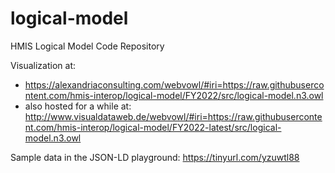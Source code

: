 logical-model
=============

HMIS Logical Model Code Repository

Visualization at: 
* https://alexandriaconsulting.com/webvowl/#iri=https://raw.githubusercontent.com/hmis-interop/logical-model/FY2022/src/logical-model.n3.owl 
* also hosted for a while at: http://www.visualdataweb.de/webvowl/#iri=https://raw.githubusercontent.com/hmis-interop/logical-model/FY2022-latest/src/logical-model.n3.owl

Sample data in the JSON-LD playground: https://tinyurl.com/yzuwtl88
